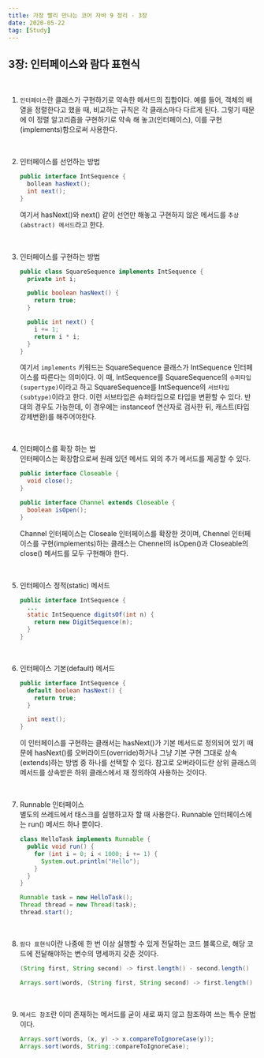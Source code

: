 ```yaml
---
title: 가장 빨리 만나는 코어 자바 9 정리 - 3장
date: 2020-05-22
tag: [Study]
---
```


## 3장: 인터페이스와 람다 표현식

<br />

1. `인터페이스`란 클래스가 구현하기로 약속한 메서드의 집합이다. 예를 들어, 객체의 배열을 정렬한다고 했을 때, 비교하는 규칙은 각 클래스마다 다르게 된다. 그렇기 때문에 이 정렬 알고리즘을 구현하기로 약속 해 놓고(인터페이스), 이를 구현(implements)함으로써 사용한다.

<br />

2. 인터페이스를 선언하는 방법

    ```java
    public interface IntSequence {
      bollean hasNext();
      int next();
    }

    ```

    여기서 hasNext()와 next() 같이 선언만 해놓고 구현하지 않은 메서드를 `추상(abstract) 메서드`라고 한다.

<br />

3. 인터페이스를 구현하는 방법

    ```java
    public class SquareSequence implements IntSequence {
      private int i;

      public boolean hasNext() {
        return true;
      }

      public int next() {
        i += 1;
        return i * i;
      }
    }
    ```

    여기서 `implements` 키워드는 SquareSequence 클래스가 IntSequence 인터페이스를 따른다는 의미이다. 이 때, IntSequence를 SquareSequence의 `슈퍼타입(supertype)`이라고 하고 SquareSequence를 IntSequence의 `서브타입(subtype)`이라고 한다. 이런 서브타입은 슈퍼타입으로 타입을 변환할 수 있다. 반대의 경우도 가능한데, 이 경우에는 instanceof 연산자로 검사한 뒤, 캐스트(타입 강제변환)를 해주어야한다.

<br />
  
4. 인터페이스를 확장 하는 법  
   인터페이스는 확장함으로써 원래 있던 메서드 외의 추가 메서드를 제공할 수 있다.

    ```java
    public interface Closeable {
      void close();
    }

    public interface Channel extends Closeable {
      boolean isOpen();
    }
    ```  
    Channel 인터페이스는 Closeale 인터페이스를 확장한 것이며, Chennel 인터페이스를 구현(implements)하는 클래스는  Chennel의 isOpen()과 Closeable의 close() 메서드를 모두 구현해야 한다.

<br />

5. 인터페이스 정적(static) 메서드

    ```java
    public interface IntSequence {
      ...
      static IntSequence digitsOf(int n) {
        return new DigitSequence(n);
      }
    }
    ```

<br />

6. 인터페이스 기본(default) 메서드

    ```java
    public interface IntSequence {
      default boolean hasNext() {
        return true;
      }

      int next();
    }
    ```

    이 인터페이스를 구현하는 클래서는 hasNext()가 기본 메서드로 정의되어 있기 때문에 hasNext()를 오버라이드(override)하거나 그냥 기본 구현 그대로 상속(extends)하는 방법 중 하나를 선택할 수 있다. 참고로 오버라이드란 상위 클래스의 메서드를 상속받은 하위 클래스에서 재 정의하여 사용하는 것이다.

<br />

7. Runnable 인터페이스  
   별도의 쓰레드에서 태스크를 실행하고자 할 때 사용한다. Runnable 인터페이스에는 run() 메서드 하나 뿐이다.

    ```java
    class HelloTask implements Runnable {
      public void run() {
        for (int i = 0; i < 1000; i += 1) {
          System.out.println("Hello");
        }
      }
    }

    Runnable task = new HelloTask();
    Thread thread = new Thread(task);
    thread.start();
    ```

<br />

8. `람다 표현식`이란 나중에 한 번 이상 실행할 수 있게 전달하는 코드 블록으로, 해당 코드에 전달해야하는 변수의 명세까지 갖춘 것이다.

    ```java
    (String first, String second) -> first.length() - second.length()

    Arrays.sort(words, (String first, String second) -> first.length() - second.length());
    ```

<br />

9. `메서드 참조`란 이미 존재하는 메서드를 굳이 새로 짜지 않고 참조하여 쓰는 특수 문법이다.
  
    ```java
    Arrays.sort(words, (x, y) -> x.compareToIgnoreCase(y));
    Arrays.sort(words, String::compareToIgnoreCase);
    ```
